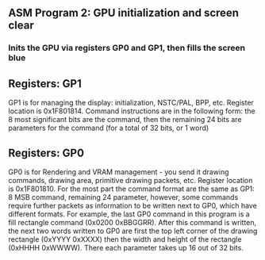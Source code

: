 ## ASM Program 2: GPU initialization and screen clear
### Inits the GPU via registers GP0 and GP1, then fills the screen blue

## Registers: GP1

GP1 is for managing the display: initialization, NSTC/PAL, BPP, etc.
Register location is 0x1F801814. Command instructions are in the following form:
the 8 most significant bits are the command, then the remaining 24 bits are 
parameters for the command (for a total of 32 bits, or 1 word)

## Registers: GP0
GP0 is for Rendering and VRAM management - you send it drawing commands, drawing area, 
primitive drawing packets, etc. Register location is 0x1F801810.
For the most part the command format are the same as GP1: 8 MSB command, remaining 24
parameter, however, some commands require further packets as information to be written
next to GP0, which have different formats. For example, the last GP0 command in this
program is a fill rectangle command (0x0200 0xBBGGRR). After this command is written,
the next two words written to GP0 are first the top left corner of the drawing rectangle
(0xYYYY 0xXXXX) then the width and height of the rectangle (0xHHHH 0xWWWW). There
each parameter takes up 16 out of 32 bits. 

